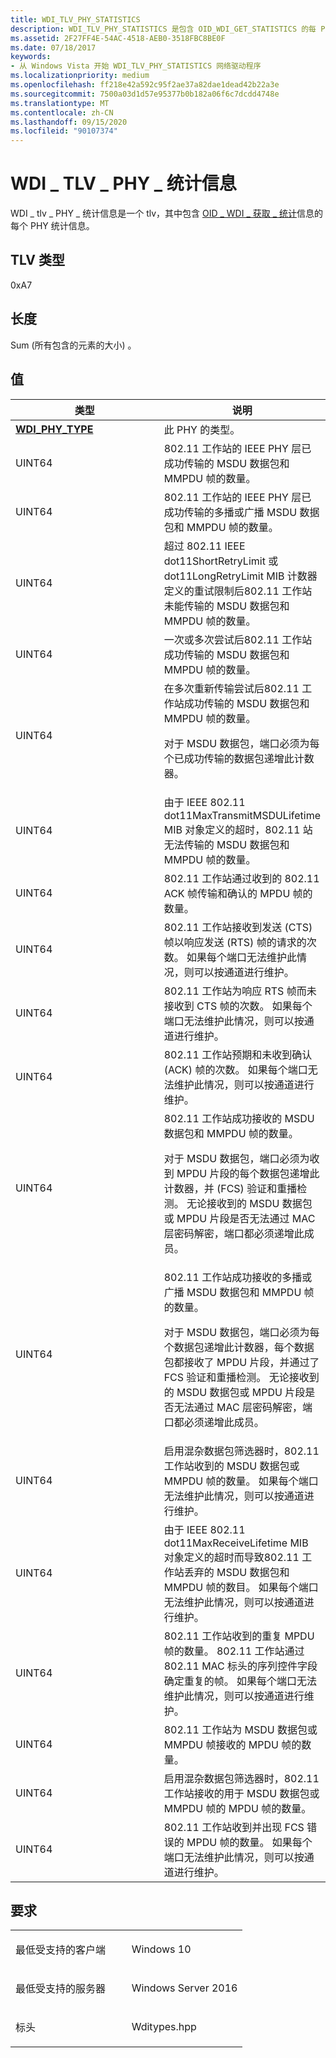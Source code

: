 ```yaml
---
title: WDI_TLV_PHY_STATISTICS
description: WDI_TLV_PHY_STATISTICS 是包含 OID_WDI_GET_STATISTICS 的每 PHY 统计信息的 TLV。
ms.assetid: 2F27FF4E-54AC-4518-AEB0-3518FBC8BE0F
ms.date: 07/18/2017
keywords:
- 从 Windows Vista 开始 WDI_TLV_PHY_STATISTICS 网络驱动程序
ms.localizationpriority: medium
ms.openlocfilehash: ff218e42a592c95f2ae37a82dae1dead42b22a3e
ms.sourcegitcommit: 7500a03d1d57e95377b0b182a06f6c7dcdd4748e
ms.translationtype: MT
ms.contentlocale: zh-CN
ms.lasthandoff: 09/15/2020
ms.locfileid: "90107374"
---
```

# <a name="wdi_tlv_phy_statistics"></a>WDI \_ TLV \_ PHY \_ 统计信息


WDI \_ tlv \_ PHY \_ 统计信息是一个 tlv，其中包含 [OID \_ WDI \_ 获取 \_ 统计](./oid-wdi-get-statistics.md)信息的每个 PHY 统计信息。

## <a name="tlv-type"></a>TLV 类型


0xA7

## <a name="length"></a>长度


Sum (所有包含的元素的大小) 。

## <a name="values"></a>值


<table>
<colgroup>
<col width="50%" />
<col width="50%" />
</colgroup>
<thead>
<tr class="header">
<th>类型</th>
<th>说明</th>
</tr>
</thead>
<tbody>
<tr class="odd">
<td><a href="/windows-hardware/drivers/ddi/wditypes/ne-wditypes-_wdi_phy_type" data-raw-source="[&lt;strong&gt;WDI_PHY_TYPE&lt;/strong&gt;](/windows-hardware/drivers/ddi/wditypes/ne-wditypes-_wdi_phy_type)"><strong>WDI_PHY_TYPE</strong></a></td>
<td>此 PHY 的类型。</td>
</tr>
<tr class="even">
<td>UINT64</td>
<td>802.11 工作站的 IEEE PHY 层已成功传输的 MSDU 数据包和 MMPDU 帧的数量。</td>
</tr>
<tr class="odd">
<td>UINT64</td>
<td>802.11 工作站的 IEEE PHY 层已成功传输的多播或广播 MSDU 数据包和 MMPDU 帧的数量。</td>
</tr>
<tr class="even">
<td>UINT64</td>
<td>超过 802.11 IEEE dot11ShortRetryLimit 或 dot11LongRetryLimit MIB 计数器定义的重试限制后802.11 工作站未能传输的 MSDU 数据包和 MMPDU 帧的数量。</td>
</tr>
<tr class="odd">
<td>UINT64</td>
<td>一次或多次尝试后802.11 工作站成功传输的 MSDU 数据包和 MMPDU 帧的数量。</td>
</tr>
<tr class="even">
<td>UINT64</td>
<td>在多次重新传输尝试后802.11 工作站成功传输的 MSDU 数据包和 MMPDU 帧的数量。
<p>对于 MSDU 数据包，端口必须为每个已成功传输的数据包递增此计数器。</p></td>
</tr>
<tr class="odd">
<td>UINT64</td>
<td>由于 IEEE 802.11 dot11MaxTransmitMSDULifetime MIB 对象定义的超时，802.11 站无法传输的 MSDU 数据包和 MMPDU 帧的数量。</td>
</tr>
<tr class="even">
<td>UINT64</td>
<td>802.11 工作站通过收到的 802.11 ACK 帧传输和确认的 MPDU 帧的数量。</td>
</tr>
<tr class="odd">
<td>UINT64</td>
<td>802.11 工作站接收到发送 (CTS) 帧以响应发送 (RTS) 帧的请求的次数。 如果每个端口无法维护此情况，则可以按通道进行维护。</td>
</tr>
<tr class="even">
<td>UINT64</td>
<td>802.11 工作站为响应 RTS 帧而未接收到 CTS 帧的次数。 如果每个端口无法维护此情况，则可以按通道进行维护。</td>
</tr>
<tr class="odd">
<td>UINT64</td>
<td>802.11 工作站预期和未收到确认 (ACK) 帧的次数。 如果每个端口无法维护此情况，则可以按通道进行维护。</td>
</tr>
<tr class="even">
<td>UINT64</td>
<td>802.11 工作站成功接收的 MSDU 数据包和 MMPDU 帧的数量。
<p>对于 MSDU 数据包，端口必须为收到 MPDU 片段的每个数据包递增此计数器，并 (FCS) 验证和重播检测。 无论接收到的 MSDU 数据包或 MPDU 片段是否无法通过 MAC 层密码解密，端口都必须递增此成员。</p></td>
</tr>
<tr class="odd">
<td>UINT64</td>
<td>802.11 工作站成功接收的多播或广播 MSDU 数据包和 MMPDU 帧的数量。
<p>对于 MSDU 数据包，端口必须为每个数据包递增此计数器，每个数据包都接收了 MPDU 片段，并通过了 FCS 验证和重播检测。 无论接收到的 MSDU 数据包或 MPDU 片段是否无法通过 MAC 层密码解密，端口都必须递增此成员。</p></td>
</tr>
<tr class="even">
<td>UINT64</td>
<td>启用混杂数据包筛选器时，802.11 工作站收到的 MSDU 数据包或 MMPDU 帧的数量。 如果每个端口无法维护此情况，则可以按通道进行维护。</td>
</tr>
<tr class="odd">
<td>UINT64</td>
<td>由于 IEEE 802.11 dot11MaxReceiveLifetime MIB 对象定义的超时而导致802.11 工作站丢弃的 MSDU 数据包和 MMPDU 帧的数目。 如果每个端口无法维护此情况，则可以按通道进行维护。</td>
</tr>
<tr class="even">
<td>UINT64</td>
<td>802.11 工作站收到的重复 MPDU 帧的数量。 802.11 工作站通过 802.11 MAC 标头的序列控件字段确定重复的帧。 如果每个端口无法维护此情况，则可以按通道进行维护。</td>
</tr>
<tr class="odd">
<td>UINT64</td>
<td>802.11 工作站为 MSDU 数据包或 MMPDU 帧接收的 MPDU 帧的数量。</td>
</tr>
<tr class="even">
<td>UINT64</td>
<td>启用混杂数据包筛选器时，802.11 工作站接收的用于 MSDU 数据包或 MMPDU 帧的 MPDU 帧的数量。</td>
</tr>
<tr class="odd">
<td>UINT64</td>
<td>802.11 工作站收到并出现 FCS 错误的 MPDU 帧的数量。 如果每个端口无法维护此情况，则可以按通道进行维护。</td>
</tr>
</tbody>
</table>

 

<a name="requirements"></a>要求
------------

<table>
<colgroup>
<col width="50%" />
<col width="50%" />
</colgroup>
<tbody>
<tr class="odd">
<td><p>最低受支持的客户端</p></td>
<td><p>Windows 10</p></td>
</tr>
<tr class="even">
<td><p>最低受支持的服务器</p></td>
<td><p>Windows Server 2016</p></td>
</tr>
<tr class="odd">
<td><p>标头</p></td>
<td>Wditypes.hpp</td>
</tr>
</tbody>
</table>

